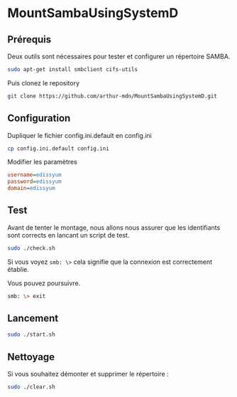 # MountSambaUsingSystemD

## Prérequis
Deux outils sont nécessaires pour tester et configurer un répertoire SAMBA.
```bash
sudo apt-get install smbclient cifs-utils
```
Puis clonez le repository
```bash
git clone https://github.com/arthur-mdn/MountSambaUsingSystemD.git
```

## Configuration

Dupliquer le fichier config.ini.default en config.ini 

```bash
cp config.ini.default config.ini
```

Modifier les paramètres 
```ini
username=edissyum
password=edissyum
domain=edissyum
```

## Test

Avant de tenter le montage, nous allons nous assurer que les identifiants sont corrects en lancant un script de test.

```bash
sudo ./check.sh
```

Si vous voyez `smb: \>` cela signifie que la connexion est correctement établie. 

Vous pouvez poursuivre.

```bash
smb: \> exit
``` 

## Lancement

```bash
sudo ./start.sh
```

## Nettoyage

Si vous souhaitez démonter et supprimer le répertoire :
```bash
sudo ./clear.sh
```
